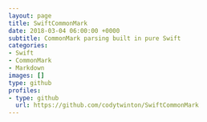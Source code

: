 ```yaml
---
layout: page
title: SwiftCommonMark
date: 2018-03-04 06:00:00 +0000
subtitle: CommonMark parsing built in pure Swift
categories:
- Swift
- CommonMark
- Markdown
images: []
type: github
profiles:
- type: github
  url: https://github.com/codytwinton/SwiftCommonMark
---
```

